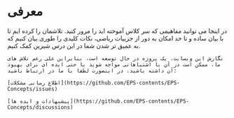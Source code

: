 معرفی
========================
در اینجا می توانید مفاهیمی که سر کلاس آموخته اید را مرور کنید. تلاشمان را کرده ایم تا با بیان ساده و تا حد امکان به دور از جزییات ریاضی،  نکات کلیدی را طوری بیان کنیم که به عمیق تر شدن شما در این درس شیرین کمک کنیم.

```{admonition} نکته
نگارش این وبسایت، یک پروژه در حال توسعه است، بنابراین علی رغم تلاش های ما، ممکن است در آن با اشتباهاتی مواجه شوید یا حتی ایده ای برای بهبود آن داشته باشید. در اینصورت لطفا با ما در ارتباط باشید:

[اطلاع رسانی مشکلات](https://github.com/EPS-contents/EPS-Concepts/issues)

[پیشنهادات و ایده ها](https://github.com/EPS-contents/EPS-Concepts/discussions)
```
